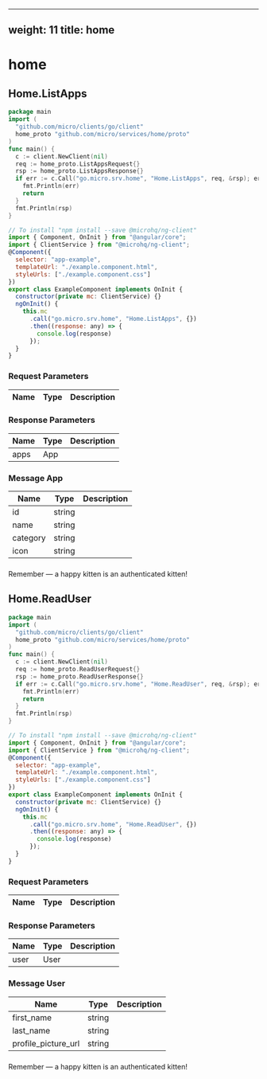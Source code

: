 
---
weight: 11
title: home
---
# home

## Home.ListApps
```go
package main
import (
  "github.com/micro/clients/go/client"
  home_proto "github.com/micro/services/home/proto"
)
func main() {
  c := client.NewClient(nil)
  req := home_proto.ListAppsRequest{}
  rsp := home_proto.ListAppsResponse{}
  if err := c.Call("go.micro.srv.home", "Home.ListApps", req, &rsp); err != nil {
    fmt.Println(err)
    return
  }
  fmt.Println(rsp)
}
```
```javascript
// To install "npm install --save @microhq/ng-client"
import { Component, OnInit } from "@angular/core";
import { ClientService } from "@microhq/ng-client";
@Component({
  selector: "app-example",
  templateUrl: "./example.component.html",
  styleUrls: ["./example.component.css"]
})
export class ExampleComponent implements OnInit {
  constructor(private mc: ClientService) {}
  ngOnInit() {
    this.mc
      .call("go.micro.srv.home", "Home.ListApps", {})
      .then((response: any) => {
        console.log(response)
      });
  }
}
```

### Request Parameters
Name |  Type | Description
--------- | --------- | ---------

### Response Parameters
Name |  Type | Description
--------- | --------- | ---------
apps | App | 


### Message App
Name |  Type | Description
--------- | --------- | ---------
id | string | 
name | string | 
category | string | 
icon | string | 


### 
<aside class="success">
Remember — a happy kitten is an authenticated kitten!
</aside>

## Home.ReadUser
```go
package main
import (
  "github.com/micro/clients/go/client"
  home_proto "github.com/micro/services/home/proto"
)
func main() {
  c := client.NewClient(nil)
  req := home_proto.ReadUserRequest{}
  rsp := home_proto.ReadUserResponse{}
  if err := c.Call("go.micro.srv.home", "Home.ReadUser", req, &rsp); err != nil {
    fmt.Println(err)
    return
  }
  fmt.Println(rsp)
}
```
```javascript
// To install "npm install --save @microhq/ng-client"
import { Component, OnInit } from "@angular/core";
import { ClientService } from "@microhq/ng-client";
@Component({
  selector: "app-example",
  templateUrl: "./example.component.html",
  styleUrls: ["./example.component.css"]
})
export class ExampleComponent implements OnInit {
  constructor(private mc: ClientService) {}
  ngOnInit() {
    this.mc
      .call("go.micro.srv.home", "Home.ReadUser", {})
      .then((response: any) => {
        console.log(response)
      });
  }
}
```

### Request Parameters
Name |  Type | Description
--------- | --------- | ---------

### Response Parameters
Name |  Type | Description
--------- | --------- | ---------
user | User | 


### Message User
Name |  Type | Description
--------- | --------- | ---------
first_name | string | 
last_name | string | 
profile_picture_url | string | 


### 
<aside class="success">
Remember — a happy kitten is an authenticated kitten!
</aside>

